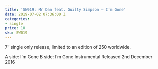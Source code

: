 ```yaml
---
title: 'SW019: Mr Dan feat. Guilty Simpson – I’m Gone'
date: 2019-07-02 07:36:00 Z
categories:
- single
price: 10
sku: SW019
---
```


7″ single only release, limited to an edition of 250 worldwide.

A side: I’m Gone
B side: I’m Gone Instrumental
Released 2nd December 2016
